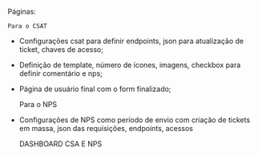 Páginas:

    Para o CSAT
 - Configurações csat para definir endpoints, json para atualização de ticket, chaves de acesso;
 - Definição de template, número de ícones, imagens, checkbox para definir comentário e nps;
 - Página de usuário final com o form finalizado;
   

    Para o NPS
   
- Configurações de NPS como período de envio com criação de tickets em massa, json das requisições,
  endpoints, acessos

    DASHBOARD CSA E NPS
